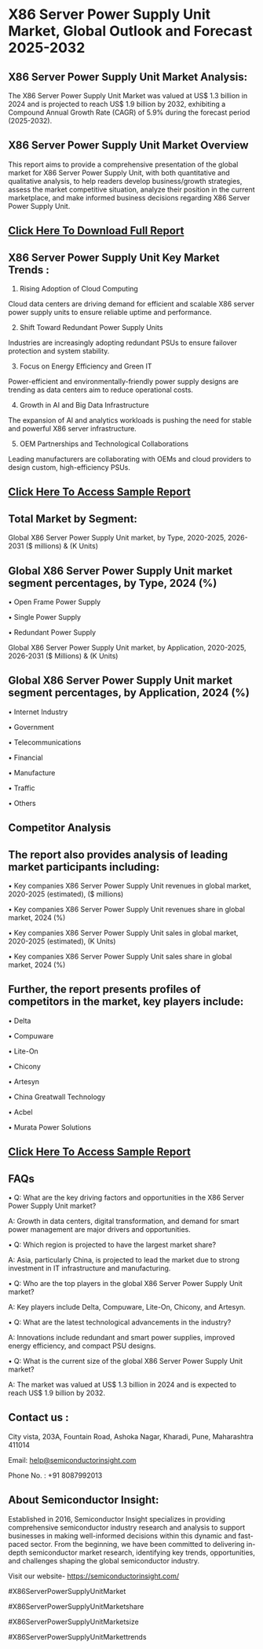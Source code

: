 X86 Server Power Supply Unit Market, Global Outlook and Forecast 2025-2032
=
X86 Server Power Supply Unit Market Analysis:
-
The X86 Server Power Supply Unit Market was valued at US$ 1.3 billion in 2024 and is projected to reach US$ 1.9 billion by 2032, exhibiting a Compound Annual Growth Rate (CAGR) of 5.9% during the forecast period (2025-2032).

X86 Server Power Supply Unit Market Overview
-
This report aims to provide a comprehensive presentation of the global market for X86 Server Power Supply Unit, with both quantitative and qualitative analysis, to help readers develop business/growth strategies, assess the market competitive situation, analyze their position in the current marketplace, and make informed business decisions regarding X86 Server Power Supply Unit.

[Click Here To Download Full Report](https://semiconductorinsight.com/report/x86-server-power-supply-unit-market/)
-
 X86 Server Power Supply Unit Key Market Trends  :
-
1.	Rising Adoption of Cloud Computing

Cloud data centers are driving demand for efficient and scalable X86 server power supply units to ensure reliable uptime and performance.

2.	Shift Toward Redundant Power Supply Units

Industries are increasingly adopting redundant PSUs to ensure failover protection and system stability.

3.	Focus on Energy Efficiency and Green IT

Power-efficient and environmentally-friendly power supply designs are trending as data centers aim to reduce operational costs.

4.	Growth in AI and Big Data Infrastructure

The expansion of AI and analytics workloads is pushing the need for stable and powerful X86 server infrastructure.

5.	OEM Partnerships and Technological Collaborations

Leading manufacturers are collaborating with OEMs and cloud providers to design custom, high-efficiency PSUs.

[Click Here To Access Sample Report](https://semiconductorinsight.com/download-sample-report/?product_id=88271)
-
Total Market by Segment:
-
Global X86 Server Power Supply Unit market, by Type, 2020-2025, 2026-2031 ($ millions) & (K Units)

Global X86 Server Power Supply Unit market segment percentages, by Type, 2024 (%)
-
•	Open Frame Power Supply

•	Single Power Supply

•	Redundant Power Supply

Global X86 Server Power Supply Unit market, by Application, 2020-2025, 2026-2031 ($ Millions) & (K Units)

Global X86 Server Power Supply Unit market segment percentages, by Application, 2024 (%)
-
•	Internet Industry

•	Government

•	Telecommunications

•	Financial

•	Manufacture

•	Traffic

•	Others

Competitor Analysis
-
The report also provides analysis of leading market participants including:
-
•	Key companies X86 Server Power Supply Unit revenues in global market, 2020-2025 (estimated), ($ millions)

•	Key companies X86 Server Power Supply Unit revenues share in global market, 2024 (%)

•	Key companies X86 Server Power Supply Unit sales in global market, 2020-2025 (estimated), (K Units)

•	Key companies X86 Server Power Supply Unit sales share in global market, 2024 (%)

Further, the report presents profiles of competitors in the market, key players include:
-
•	Delta

•	Compuware

•	Lite-On

•	Chicony

•	Artesyn

•	China Greatwall Technology

•	Acbel

•	Murata Power Solutions

[Click Here To Access Sample Report](https://semiconductorinsight.com/download-sample-report/?product_id=88271)
-
FAQs
-
•	Q: What are the key driving factors and opportunities in the X86 Server Power Supply Unit market?

A: Growth in data centers, digital transformation, and demand for smart power management are major drivers and opportunities.

•	Q: Which region is projected to have the largest market share?

A: Asia, particularly China, is projected to lead the market due to strong investment in IT infrastructure and manufacturing.

•	Q: Who are the top players in the global X86 Server Power Supply Unit market?

A: Key players include Delta, Compuware, Lite-On, Chicony, and Artesyn.

•	Q: What are the latest technological advancements in the industry?

A: Innovations include redundant and smart power supplies, improved energy efficiency, and compact PSU designs.

•	Q: What is the current size of the global X86 Server Power Supply Unit market?

A: The market was valued at US$ 1.3 billion in 2024 and is expected to reach US$ 1.9 billion by 2032.

Contact us : 
-
City vista, 203A, Fountain Road, Ashoka Nagar, Kharadi, Pune, Maharashtra 411014

Email: help@semiconductorinsight.com

Phone No. : +91 8087992013

About Semiconductor Insight:
-
Established in 2016, Semiconductor Insight specializes in providing comprehensive semiconductor industry research and analysis to support businesses in making well-informed decisions within this dynamic and fast-paced sector. From the beginning, we have been committed to delivering in-depth semiconductor market research, identifying key trends, opportunities, and challenges shaping the global semiconductor industry.

Visit our website- https://semiconductorinsight.com/

#X86ServerPowerSupplyUnitMarket 

#X86ServerPowerSupplyUnitMarketshare

#X86ServerPowerSupplyUnitMarketsize

#X86ServerPowerSupplyUnitMarkettrends 
 
 


